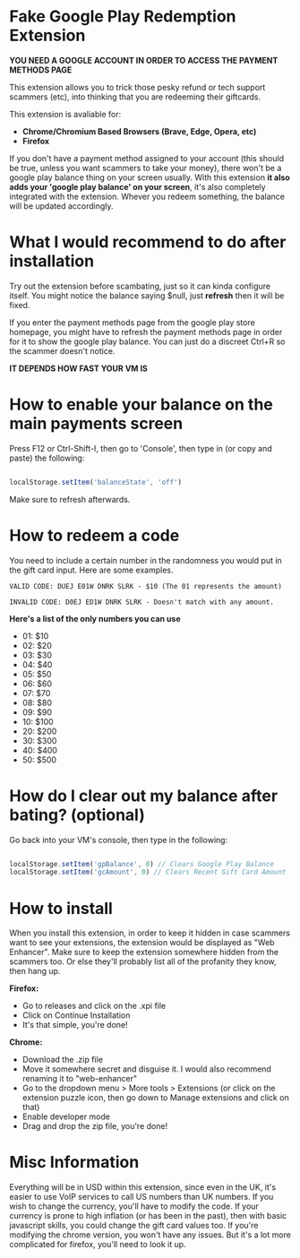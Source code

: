 # Fake Google Play Redemption Extension

**YOU NEED A GOOGLE ACCOUNT IN ORDER TO ACCESS THE PAYMENT METHODS PAGE**

This extension allows you to trick those pesky refund or tech support scammers (etc), into thinking that you are redeeming their giftcards.

This extension is avaliable for:
- **Chrome/Chromium Based Browsers (Brave, Edge, Opera, etc)**
- **Firefox**

If you don't have a payment method assigned to your account (this should be true, unless you want scammers to take your money), there won't be a google play balance thing on your screen usually. With this extension **it also adds your 'google play balance' on your screen**, it's also completely integrated with the extension. Whever you redeem something, the balance will be updated accordingly.

# What I would recommend to do after installation
Try out the extension before scambating, just so it can kinda configure itself.
You might notice the balance saying $null, just **refresh** then it will be fixed.

If you enter the payment methods page from the google play store homepage, you might have to refresh the payment methods page in order for it to show the google play balance. You can just do a discreet Ctrl+R so the scammer doesn't notice.

**IT DEPENDS HOW FAST YOUR VM IS**

# How to enable your balance on the main payments screen
Press F12 or Ctrl-Shift-I, then go to 'Console', then type in (or copy and paste) the following:

```javascript

localStorage.setItem('balanceState', 'off')

```
Make sure to refresh afterwards.

# How to redeem a code
You need to include a certain number in the randomness you would put in the gift card input.
Here are some examples.

```
VALID CODE: DUEJ E01W DNRK SLRK - $10 (The 01 represents the amount)
```

```
INVALID CODE: D0EJ ED1W DNRK SLRK - Doesn't match with any amount.
```

**Here's a list of the only numbers you can use**
- 01: $10
- 02: $20
- 03: $30
- 04: $40
- 05: $50
- 06: $60
- 07: $70
- 08: $80
- 09: $90
- 10: $100
- 20: $200
- 30: $300
- 40: $400
- 50: $500

# How do I clear out my balance after bating? (optional)
Go back into your VM's console, then type in the following:
```javascript

localStorage.setItem('gpBalance', 0) // Clears Google Play Balance
localStorage.setItem('gcAmount', 0) // Clears Recent Gift Card Amount

```
# How to install
When you install this extension, in order to keep it hidden in case scammers want to see your extensions, the extension would be displayed as "Web Enhancer".
Make sure to keep the extension somewhere hidden from the scammers too. Or else they'll probably list all of the profanity they know, then hang up.

**Firefox:**
- Go to releases and click on the .xpi file
- Click on Continue Installation
- It's that simple, you're done!

**Chrome:**
- Download the .zip file
- Move it somewhere secret and disguise it. I would also recommend renaming it to "web-enhancer"
- Go to the dropdown menu > More tools > Extensions (or click on the extension puzzle icon, then go down to Manage extensions and click on that)
- Enable developer mode
- Drag and drop the zip file, you're done!

# Misc Information
Everything will be in USD within this extension, since even in the UK, it's easier to use VoIP services to call US numbers than UK numbers. If you wish to change the currency, you'll have to modify the code. If your currency is prone to high inflation (or has been in the past), then with basic javascript skills, you could change the gift card values too. If you're modifying the chrome version, you won't have any issues. But it's a lot more complicated for firefox, you'll need to look it up.
